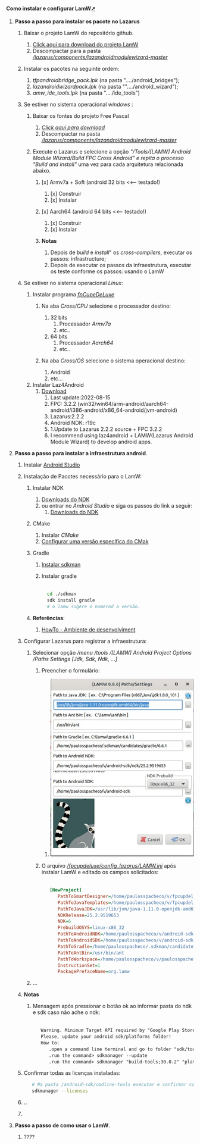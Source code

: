 <!-- markdownlint-disable-next-line -->
#### Como instalar e configurar LamW<a href="instalar_econfigurar_lamw.html" target="_blank" title="Pressione aqui para expandir este documento em nova aba.">➚</a>

1. **Passo  a passo para instalar os pacote no Lazarus**
   1. Baixar o projeto LamW do repositório github.
      1. [Click aqui para download do projeto LamW](https://github.com/jmpessoa/lazandroidmodulewizard)
      2. Descompactar para a pasta _[/lazarus/components/lazandroidmodulewizard-master](/lazarus/components/lazandroidmodulewizard-master)_

   2. Instalar os pacotes na seguinte ordem:
      1. _tfpandroidbridge_pack.lpk_ (na pasta "..../android_bridges");
      2. _lazandroidwizardpack.lpk_ (na pasta ""..../android_wizard");
      3. _amw_ide_tools.lpk_ (na pasta "..../ide_tools")

   3. Se estiver no sistema operacional _windows_ :
      1. Baixar os fontes do projeto Free Pascal
         1. _[Click aqui para download](https://gitlab.com/freepascal.org/fpc/source/-/archive/main/source-main.zip)_
         2. Descompactar na pasta _[/lazarus/components/lazandroidmodulewizard-master](/lazarus/components/free_pascal_source_main)_

      2. Execute o Lazarus e selecione a opção  _"/Tools/[LAMW] Android Module Wizard/Build FPC Cross Android"  e repita o processo "Build and install"_ uma vez para cada arquitetura relacionada abaixo.
         1. [x] Armv7a + Soft (android 32 bits <<-- testado!)
            1. [x] Construir
            2. [x] Instalar
         2. [x] Aarch64 (android 64 bits <<-- testado!)
            1. [x] Construir
            2. [x] Instalar

         3. **Notas**
            1. Depois de _build_ e _install_" os _cross-compilers_, executar os passos: infrastructure;
            2. Depois de executar os passos da infraestrutura, executar os teste conforme os passos: usando o LamW

   4. Se estiver no sistema operacional _Linux_:
      1. Instalar programa [_fpCupeDeLuxe_](https://wiki.lazarus.freepascal.org/fpcupdeluxe) 
         1. Na aba _Cross/CPU_ selecione o processador destino:
            1. 32 bits
                  1. Processador _Armv7a_
                  2. etc..
            2. 64 bits
               1. Processador _Aarch64_
               2. etc..

         2. Na aba _Cross/OS_ selecione o sistema operacional destino:
            1. Android
            2. etc...
      2. Instalar Laz4Android
         1. [Download](https://sourceforge.net/projects/laz4android/)
            1. Last update:2022-08-15
            2. FPC: 3.2.2 (win32/win64/arm-android/aarch64-android/i386-android/x86_64-android/jvm-android)
            3. Lazarus:2.2.2
            4. Android NDK: r19c
            5. 1.Update to Lazarus 2.2.2 source + FPC 3.2.2
            6. I recommend using laz4android + LAMW(Lazarus Android Module Wizard) to develop android apps.

2. **Passo a passo para instalar a infraestrutura android**.
   1. Instalar [Android Studio](https://developer.android.com/studio?gclid=CjwKCAjw-b-kBhB-EiwA4fvKrEsTffVft6mg-eLbZ3JJYdnWSaD5gEdVKuKZHzXlifA0Up-MEt49ehoCd8kQAvD_BwE&gclsrc=aw.ds)

   2. Instalação de Pacotes necessário para o LamW:
      1. Instalar NDK
         1. [Downloads do NDK](https://developer.android.com/ndk/downloads?hl=pt-br)
         2. ou entrar no _Android Studio_ e siga os passos do link a seguir:
            1. [Downloads do NDK](https://developer.android.com/ndk/downloads?hl=pt-br)
      2. CMake
         1. Instalar _CMake_
         2. [Configurar uma versão específica do CMak](https://developer.android.com/studio/projects/install-ndk?hl=pt-br#vanilla_cmake)

      3. Gradle
         1. [Instalar sdkman](https://sdkman.io/install)
         2. Instalar gradle

            ```bash

              cd ./sdkman
              sdk install gradle
              # o lamw sugere o numerod a versão.

            ```

      4. **Referências**:
         1. [HowTo - Ambiente de desenvolviment](https://forum.lazarus.freepascal.org/index.php/topic,40750.html)

   3. Configurar Lazarus para registrar a infraestrutura:
      1. Selecionar opção _/menu_ _/tools_ _/[LAMW] Android Project Options_ _/Paths Settings [Jdk, Sdk, Ndk, ...]_
         1. Preencher o formulário:
            1. ![Paths Settings [Jdk, Sdk, Ndk, ...]](./img/form_path_lamw.jpeg)

         2. O arquivo [_/fpcupdeluxe/config_lazarus/LAMW.ini_](./LAMW.ini) após instalar LamW e editado os campos solicitados:

            ```ini

               [NewProject]
                  PathToSmartDesigner=/home/paulosspacheco/v/fpcupdeluxe/lazarus/components/lazandroidmodulewizard-master/android_wizard/smartdesigner
                  PathToJavaTemplates=/home/paulosspacheco/v/fpcupdeluxe/lazarus/components/lazandroidmodulewizard-master/android_wizard/smartdesigner/java
                  PathToJavaJDK=/usr/lib/jvm/java-1.11.0-openjdk-amd64/bin/java
                  NDKRelease=25.2.9519653
                  NDK=6
                  PrebuildOSYS=linux-x86_32
                  PathToAndroidNDK=/home/paulosspacheco/v/android-sdk/ndk/25.2.9519653
                  PathToAndroidSDK=/home/paulosspacheco/v/android-sdk
                  PathToGradle=/home/paulosspacheco/.sdkman/candidates/gradle/6.6.1
                  PathToAntBin=/usr/bin/ant
                  PathToWorkspace=/home/paulosspacheco/v/paulosspacheco/LazarusProjects/lamw
                  InstructionSet=1
                  PackagePrefaceName=org.lamw

            ```

      2. ...  

   4. **Notas**
      1. Mensagem após pressionar o botão ok ao informar pasta do ndk e sdk caso não ache o ndk:

         ```md

            Warning. Minimum Target API required by "Google Play Store" = 30
            Please, update your android sdk/platforms folder!
            How to:
               .open a command line terminal and go to folder "sdk/tools/bin"
               .run the command> sdkmanager --update
               .run the command> sdkmanager "build-tools;30.0.2" "platforms;android-30"

            ```

   5. Confirmar todas as licenças instaladas:

      ```bash
         # Na pasta /android-sdk/cmdline-tools executar e confirmar com yes 
         sdkmanager --licenses
      ```

   6. ..
   7. 
3. **Passo  a passo de como usar o LamW**.
   1. ????
